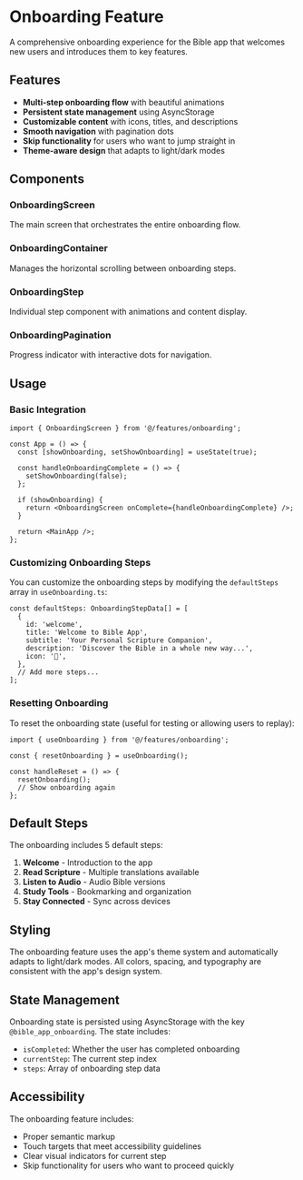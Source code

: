 # Onboarding Feature

A comprehensive onboarding experience for the Bible app that welcomes new users and introduces them to key features.

## Features

- **Multi-step onboarding flow** with beautiful animations
- **Persistent state management** using AsyncStorage
- **Customizable content** with icons, titles, and descriptions
- **Smooth navigation** with pagination dots
- **Skip functionality** for users who want to jump straight in
- **Theme-aware design** that adapts to light/dark modes

## Components

### OnboardingScreen

The main screen that orchestrates the entire onboarding flow.

### OnboardingContainer

Manages the horizontal scrolling between onboarding steps.

### OnboardingStep

Individual step component with animations and content display.

### OnboardingPagination

Progress indicator with interactive dots for navigation.

## Usage

### Basic Integration

```tsx
import { OnboardingScreen } from '@/features/onboarding';

const App = () => {
  const [showOnboarding, setShowOnboarding] = useState(true);

  const handleOnboardingComplete = () => {
    setShowOnboarding(false);
  };

  if (showOnboarding) {
    return <OnboardingScreen onComplete={handleOnboardingComplete} />;
  }

  return <MainApp />;
};
```

### Customizing Onboarding Steps

You can customize the onboarding steps by modifying the `defaultSteps` array in `useOnboarding.ts`:

```tsx
const defaultSteps: OnboardingStepData[] = [
  {
    id: 'welcome',
    title: 'Welcome to Bible App',
    subtitle: 'Your Personal Scripture Companion',
    description: 'Discover the Bible in a whole new way...',
    icon: '📖',
  },
  // Add more steps...
];
```

### Resetting Onboarding

To reset the onboarding state (useful for testing or allowing users to replay):

```tsx
import { useOnboarding } from '@/features/onboarding';

const { resetOnboarding } = useOnboarding();

const handleReset = () => {
  resetOnboarding();
  // Show onboarding again
};
```

## Default Steps

The onboarding includes 5 default steps:

1. **Welcome** - Introduction to the app
2. **Read Scripture** - Multiple translations available
3. **Listen to Audio** - Audio Bible versions
4. **Study Tools** - Bookmarking and organization
5. **Stay Connected** - Sync across devices

## Styling

The onboarding feature uses the app's theme system and automatically adapts to light/dark modes. All colors, spacing, and typography are consistent with the app's design system.

## State Management

Onboarding state is persisted using AsyncStorage with the key `@bible_app_onboarding`. The state includes:

- `isCompleted`: Whether the user has completed onboarding
- `currentStep`: The current step index
- `steps`: Array of onboarding step data

## Accessibility

The onboarding feature includes:

- Proper semantic markup
- Touch targets that meet accessibility guidelines
- Clear visual indicators for current step
- Skip functionality for users who want to proceed quickly
